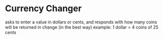 # Currency Changer
 asks to enter a value in dollars or cents, and responds with how many coins will be returned in change (in the best way) example: 1 dollar = 4 coins of 25 cents
